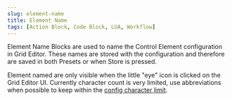 ```yaml
---
slug: element-name
title: Element Name
tags: [Action Block, Code Block, LUA, Workflow]
---
```


Element Name Blocks are used to name the Control Element configuration in Grid Editor. These names are stored with the configuration and therefore are saved in both Presets or when Store is pressed.

Element named are only visible when the little "eye" icon is clicked on the Grid Editor UI. Currently character count is very limited, use abbreviations when possible to keep within the [config character limit](../../char-limit).